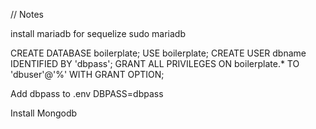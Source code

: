 // Notes

install mariadb for sequelize
sudo mariadb

CREATE DATABASE boilerplate;
USE boilerplate;
CREATE USER dbname IDENTIFIED BY 'dbpass';
GRANT ALL PRIVILEGES ON boilerplate.* TO 'dbuser'@'%' WITH GRANT OPTION;

Add dbpass to .env
DBPASS=dbpass

Install Mongodb